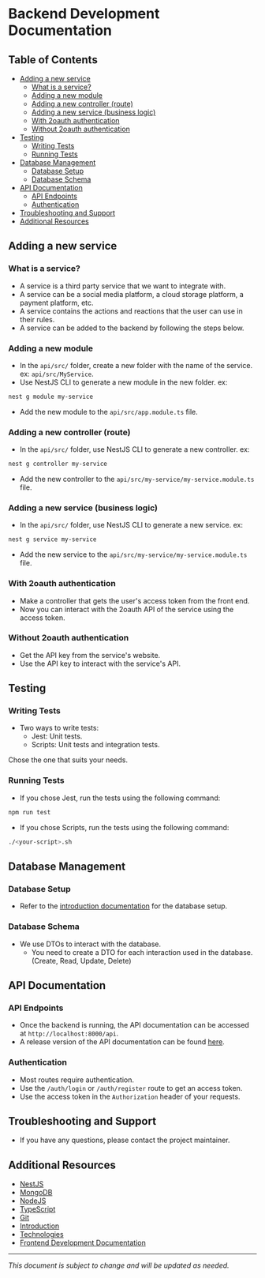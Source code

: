 # Backend Development Documentation

## Table of Contents

- [Adding a new service](#adding-a-new-service)
    - [What is a service?](#what-is-a-service)
    - [Adding a new module](#adding-a-new-module)
    - [Adding a new controller (route)](#adding-a-new-controller-route)
    - [Adding a new service (business logic)](#adding-a-new-service-business-logic)
    - [With 2oauth authentication](#with-2oauth-authentication)
    - [Without 2oauth authentication](#without-2oauth-authentication)
- [Testing](#testing)
    - [Writing Tests](#writing-tests)
    - [Running Tests](#running-tests)
- [Database Management](#database-management)
    - [Database Setup](#database-setup)
    - [Database Schema](#database-schema)
- [API Documentation](#api-documentation)
    - [API Endpoints](#api-endpoints)
    - [Authentication](#authentication)
- [Troubleshooting and Support](#troubleshooting-and-support)
- [Additional Resources](#additional-resources)

## Adding a new service

### What is a service?

- A service is a third party service that we want to integrate with.
- A service can be a social media platform, a cloud storage platform, a payment platform, etc.
- A service contains the actions and reactions that the user can use in their rules.
- A service can be added to the backend by following the steps below.

### Adding a new module

- In the `api/src/` folder, create a new folder with the name of the service. ex: `api/src/MyService`.
- Use NestJS CLI to generate a new module in the new folder. ex:
```sh
nest g module my-service
```
- Add the new module to the `api/src/app.module.ts` file.

### Adding a new controller (route)

- In the `api/src/` folder, use NestJS CLI to generate a new controller. ex:
```sh
nest g controller my-service
```
- Add the new controller to the `api/src/my-service/my-service.module.ts` file.

### Adding a new service (business logic)

- In the `api/src/` folder, use NestJS CLI to generate a new service. ex:
```sh
nest g service my-service
```
- Add the new service to the `api/src/my-service/my-service.module.ts` file.

### With 2oauth authentication

- Make a controller that gets the user's access token from the front end.
- Now you can interact with the 2oauth API of the service using the access token.

### Without 2oauth authentication

- Get the API key from the service's website.
- Use the API key to interact with the service's API.

## Testing

### Writing Tests

- Two ways to write tests:
    - Jest: Unit tests.
    - Scripts: Unit tests and integration tests.

Chose the one that suits your needs.

### Running Tests

- If you chose Jest, run the tests using the following command:
```sh
npm run test
```
- If you chose Scripts, run the tests using the following command:
```sh
./<your-script>.sh
```

## Database Management

### Database Setup

- Refer to the [introduction documentation](./Introduction.md) for the database setup.

### Database Schema

- We use DTOs to interact with the database.
    - You need to create a DTO for each interaction used in the database. (Create, Read, Update, Delete)

## API Documentation

### API Endpoints

- Once the backend is running, the API documentation can be accessed at `http://localhost:8000/api`.
- A release version of the API documentation can be found [here](http://patatoserv.ddns.net:8085/api).

### Authentication

- Most routes require authentication.
- Use the `/auth/login` or `/auth/register` route to get an access token.
- Use the access token in the `Authorization` header of your requests.

## Troubleshooting and Support

- If you have any questions, please contact the project maintainer.

## Additional Resources

- [NestJS](https://nestjs.com/)
- [MongoDB](https://www.mongodb.com/)
- [NodeJS](https://nodejs.org/en/)
- [TypeScript](https://www.typescriptlang.org/)
- [Git](https://git-scm.com/)
- [Introduction](../Introduction.md)
- [Technologies](../Technologies.md)
- [Frontend Development Documentation](./Front-end.md)

---

*This document is subject to change and will be updated as needed.*
